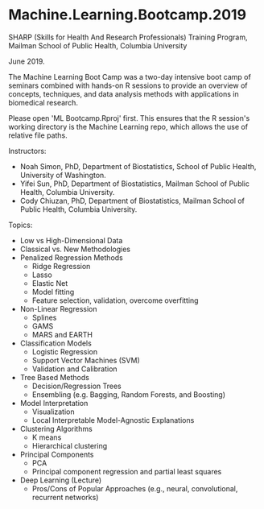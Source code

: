 # Machine.Learning.Bootcamp.2019
SHARP (Skills for Health And Research Professionals) Training Program, Mailman School of Public Health, Columbia University

June 2019.

The Machine Learning Boot Camp was a two-day intensive boot camp of seminars combined with hands-on R sessions to provide an overview of concepts, techniques, and data analysis methods with applications in biomedical research.

Please open 'ML Bootcamp.Rproj' first. This ensures that the R session's working directory is the Machine Learning repo, which allows the use of relative file paths.

Instructors:

* Noah Simon, PhD, Department of Biostatistics, School of Public Health, University of Washington. 
* Yifei Sun, PhD, Department of Biostatistics, Mailman School of Public Health, Columbia University.
* Cody Chiuzan, PhD, Department of Biostatistics, Mailman School of Public Health, Columbia University.

Topics:

* Low vs High-Dimensional Data
* Classical vs. New Methodologies
* Penalized Regression Methods
    * Ridge Regression
    * Lasso
    * Elastic Net
    *	Model fitting
    *	Feature selection, validation, overcome overfitting
* Non-Linear Regression
    * Splines
    * GAMS
    * MARS and EARTH
* Classification Models
    * Logistic Regression
    * Support Vector Machines (SVM)
    *	Validation and Calibration
* Tree Based Methods
    * Decision/Regression Trees
    *	Ensembling (e.g. Bagging, Random Forests, and Boosting)
* Model Interpretation
    *	Visualization
    *	Local Interpretable Model-Agnostic Explanations
* Clustering Algorithms
    *	K means
    *	Hierarchical clustering
* Principal Components
    *	PCA
    *	Principal component regression and partial least squares
* Deep Learning (Lecture)
    *	Pros/Cons of Popular Approaches (e.g., neural, convolutional, recurrent networks)
